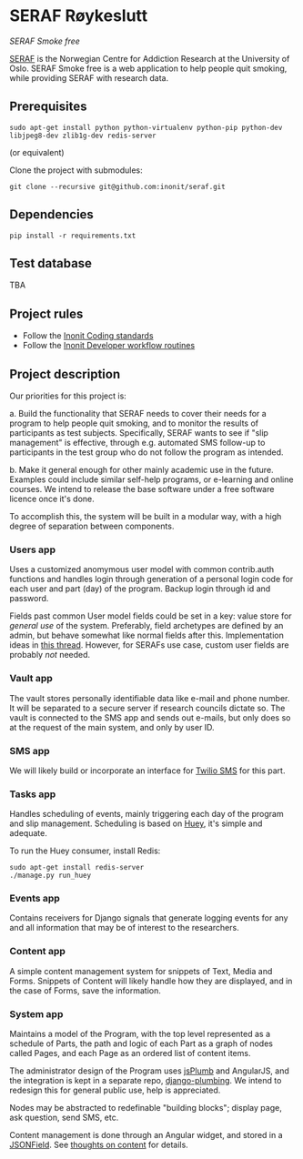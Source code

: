 # SERAF Røykeslutt
_SERAF Smoke free_

[SERAF](http://www.med.uio.no/klinmed/english/research/centres/seraf/) is the Norwegian Centre for Addiction Research at the University of Oslo. SERAF Smoke free is a web application to help people quit smoking, while providing SERAF with research data.

## Prerequisites

    sudo apt-get install python python-virtualenv python-pip python-dev libjpeg8-dev zlib1g-dev redis-server

(or equivalent)

Clone the project with submodules:

    git clone --recursive git@github.com:inonit/seraf.git

## Dependencies

    pip install -r requirements.txt

## Test database

TBA

## Project rules

- Follow the [Inonit Coding standards](http://inonit.no/media/Codingstandards.pdf)
- Follow the [Inonit Developer workflow routines](http://inonit.no/media/Developerworkflowroutines.pdf)

## Project description
Our priorities for this project is:

a. Build the functionality that SERAF needs to cover their needs for a program to help people quit smoking, and to monitor the results of participants as test subjects. Specifically, SERAF wants to see if "slip management" is effective, through e.g. automated SMS follow-up to participants in the test group who do not follow the program as intended.

b. Make it general enough for other mainly academic use in the future. Examples could include similar self-help programs, or e-learning and online courses. We intend to release the base software under a free software licence once it's done.

To accomplish this, the system will be built in a modular way, with a high degree of separation between components.

### Users app
Uses a customized anomymous user model with common contrib.auth functions and handles login through generation of a personal login code for each user and part (day) of the program. Backup login through id and password.

Fields past common User model fields could be set in a key: value store for *general use* of the system. Preferably, field archetypes are defined by an admin, but behave somewhat like normal fields after this. Implementation ideas in [this thread](https://github.com/inonit/seraf/issues/9). However, for SERAFs use case, custom user fields are probably *not* needed.

### Vault app
The vault stores personally identifiable data like e-mail and phone number. It will be separated to a secure server if research councils dictate so. The vault is connected to the SMS app and sends out e-mails, but only does so at the request of the main system, and only by user ID.

### SMS app
We will likely build or incorporate an interface for [Twilio SMS](http://www.twilio.com/) for this part.

### Tasks app
Handles scheduling of events, mainly triggering each day of the program and slip management. Scheduling is based on [Huey](https://github.com/coleifer/huey), it's simple and adequate.

To run the Huey consumer, install Redis:

    sudo apt-get install redis-server
    ./manage.py run_huey

### Events app
Contains receivers for Django signals that generate logging events for any and all information that may be of interest to the researchers.

### Content app
A simple content management system for snippets of Text, Media and Forms. Snippets of Content will likely handle how they are displayed, and in the case of Forms, save the information.

### System app
Maintains a model of the Program, with the top level represented as a schedule of Parts, the path and logic of each Part as a graph of nodes called Pages, and each Page as an ordered list of content items. 

The administrator design of the Program uses [jsPlumb](http://jsplumbtoolkit.com/demo/statemachine/jquery.html) and AngularJS, and the integration is kept in a separate repo, [django-plumbing](https://github.com/inonit/django-plumbing). We intend to redesign this for general public use, help is appreciated.

Nodes may be abstracted to redefinable "building blocks"; display page, ask question, send SMS, etc.

Content management is done through an Angular widget, and stored in a [JSONField](https://github.com/bradjasper/django-jsonfield). See [thoughts on content](https://github.com/inonit/seraf/blob/content/content/thoughts_on_content.md) for details.
